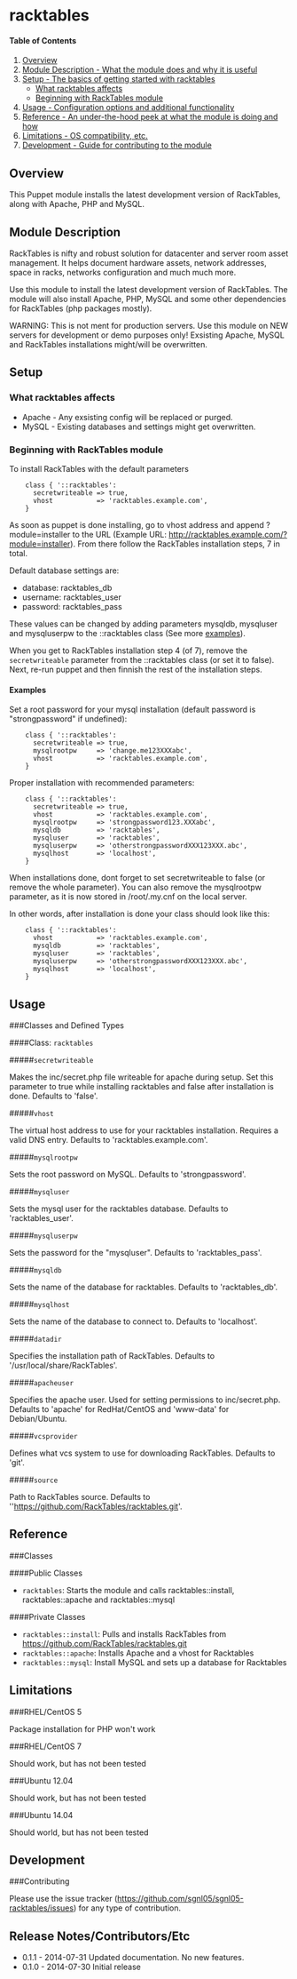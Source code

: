 # racktables

#### Table of Contents

1. [Overview](#overview)
2. [Module Description - What the module does and why it is useful](#module-description)
3. [Setup - The basics of getting started with racktables](#setup)
    * [What racktables affects](#what-racktables-affects)
    * [Beginning with RackTables module](#beginning-with-racktables-module)
4. [Usage - Configuration options and additional functionality](#usage)
5. [Reference - An under-the-hood peek at what the module is doing and how](#reference)
5. [Limitations - OS compatibility, etc.](#limitations)
6. [Development - Guide for contributing to the module](#development)

## Overview

This Puppet module installs the latest development version of RackTables, along with Apache, PHP and MySQL.

## Module Description

RackTables is nifty and robust solution for datacenter and server room asset management. It helps document hardware assets, network addresses, space in racks, networks configuration and much much more.

Use this module to install the latest development version of RackTables. The module will also install Apache, PHP, MySQL and some other dependencies for RackTables (php packages mostly).


WARNING:
This is not ment for production servers. Use this module on NEW servers for development or demo purposes only! 
Exsisting Apache, MySQL and RackTables installations might/will be overwritten.


## Setup

### What racktables affects

* Apache - Any exsisting config will be replaced or purged.
* MySQL - Existing databases and settings might get overwritten.

### Beginning with RackTables module

To install RackTables with the default parameters

```puppet
    class { '::racktables':
      secretwriteable => true,
      vhost           => 'racktables.example.com',
    }
```

As soon as puppet is done installing, go to vhost address and append ?module=installer to the URL (Example URL: http://racktables.example.com/?module=installer). From there follow the RackTables installation steps, 7 in total.

Default database settings are:
* database: racktables_db
* username: racktables_user
* password: racktables_pass

These values can be changed by adding parameters mysqldb, mysqluser and mysqluserpw to the ::racktables class (See more [examples](#examples)).

When you get to RackTables installation step 4 (of 7), remove the `secretwriteable` parameter from the ::racktables class (or set it to false). Next, re-run puppet and then finnish the rest of the installation steps.

#### Examples

Set a root password for your mysql installation (default password is "strongpassword" if undefined):

```puppet
    class { '::racktables':
      secretwriteable => true,
      mysqlrootpw     => 'change.me123XXXabc',
      vhost           => 'racktables.example.com',
    }
```

Proper installation with recommended parameters:

```puppet
    class { '::racktables':
      secretwriteable => true,
      vhost           => 'racktables.example.com',
      mysqlrootpw     => 'strongpassword123.XXXabc',
      mysqldb         => 'racktables',
      mysqluser       => 'racktables',
      mysqluserpw     => 'otherstrongpasswordXXX123XXX.abc',
      mysqlhost       => 'localhost',
    }
```

When installations done, dont forget to set secretwriteable to false (or remove the whole parameter). You can also remove the mysqlrootpw parameter, as it is now stored in /root/.my.cnf on the local server.

In other words, after installation is done your class should look like this:

```puppet
    class { '::racktables':
      vhost           => 'racktables.example.com',
      mysqldb         => 'racktables',
      mysqluser       => 'racktables',
      mysqluserpw     => 'otherstrongpasswordXXX123XXX.abc',
      mysqlhost       => 'localhost',
    }
```
## Usage

###Classes and Defined Types

####Class: `racktables`


#####`secretwriteable`

Makes the inc/secret.php file writeable for apache during setup. Set this parameter to true while installing racktables and false after installation is done. Defaults to 'false'.

#####`vhost`

The virtual host address to use for your racktables installation. Requires a valid DNS entry. Defaults to 'racktables.example.com'.

#####`mysqlrootpw`

Sets the root password on MySQL. Defaults to 'strongpassword'.

#####`mysqluser`

Sets the mysql user for the racktables database. Defaults to 'racktables_user'.

#####`mysqluserpw`

Sets the password for the "mysqluser". Defaults to 'racktables_pass'. 

#####`mysqldb`

Sets the name of the database for racktables. Defaults to 'racktables_db'.

#####`mysqlhost`

Sets the name of the database to connect to. Defaults to 'localhost'.

#####`datadir`

Specifies the installation path of RackTables. Defaults to '/usr/local/share/RackTables'.

#####`apacheuser`

Specifies the apache user. Used for setting permissions to inc/secret.php. Defaults to 'apache' for RedHat/CentOS and 'www-data' for Debian/Ubuntu.

#####`vcsprovider`

Defines what vcs system to use for downloading RackTables. Defaults to 'git'.

#####`source`

Path to RackTables source. Defaults to ''https://github.com/RackTables/racktables.git'.

## Reference

###Classes

####Public Classes

* `racktables`: Starts the module and calls racktables::install, racktables::apache and racktables::mysql

####Private Classes

* `racktables::install`: Pulls and installs RackTables from https://github.com/RackTables/racktables.git
* `racktables::apache`: Installs Apache and a vhost for Racktables
* `racktables::mysql`: Install MySQL and sets up a database for Racktables


## Limitations

###RHEL/CentOS 5

Package installation for PHP won't work

###RHEL/CentOS 7

Should work, but has not been tested

###Ubuntu 12.04

Should work, but has not been tested

###Ubuntu 14.04

Should world, but has not been tested

## Development

###Contributing

Please use the issue tracker (https://github.com/sgnl05/sgnl05-racktables/issues) for any type of contribution. 

## Release Notes/Contributors/Etc

* 0.1.1 - 2014-07-31 Updated documentation. No new features.
* 0.1.0 - 2014-07-30 Initial release


